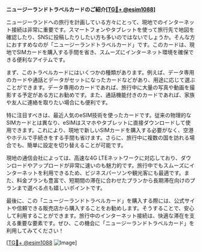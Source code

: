 **ニュージーランドトラベルカードのご紹介[[TG💪+ @esim1088](https://t.me/s/esim1088)]**

ニュージーランドへの旅行を計画している方々にとって、現地でのインターネット接続は非常に重要です。スマートフォンやタブレットを使って旅行先で地図を確認したり、SNSに投稿したりしたい方も多いのではないでしょうか。そんな方におすすめなのが「ニュージーランドトラベルカード」です。このカードは、現地でSIMカードを購入する手間を省き、スムーズにインターネット環境を確保できる便利なアイテムです。

まず、このトラベルカードにはいくつかの種類があります。例えば、データ専用のカードや通話とデータがセットになったカードなどがあり、用途に応じて選ぶことができます。データ専用のカードであれば、旅行中に大量の写真や動画を撮影する予定がある方にお勧めです。また、通話機能付きのカードであれば、家族や友人に連絡を取りたい場合にも便利です。

特に注目すべきは、最近人気のeSIM技術を使ったカードです。従来の物理的なSIMカードとは異なり、eSIMはスマホやタブレットに直接ダウンロードして使用できます。これにより、現地で新しいSIMカードを購入する必要がなく、空港やホテルで手続きをする手間も省けます。さらに、旅行中に複数の国を訪れる場合でも、簡単に設定を切り替えることが可能です。

現地の通信会社によっては、高速な4G LTEネットワークに対応しており、ダウンロードやアップロードが非常に速いのも魅力的です。旅行中でもスムーズにインターネットを利用できるため、ビジネスパーソンや観光客にも最適です。また、料金プランも豊富で、短期間の滞在に合わせたプランから長期滞在向けのプランまで選べる点も嬉しいポイントです。

最後に、この「ニュージーランドトラベルカード」を購入する際には、公式サイトや信頼できる販売店から購入することをお勧めします。そうすることで、安心して利用することができます。旅行中のインターネット接続は、快適な滞在を支える重要な要素です。ぜひ、この機会に「ニュージーランドトラベルカード」を利用してみてください！

[[TG💪+ @esim1088](https://t.me/s/esim1088) ![Image](https://i.postimg.cc/Y0z9fWf4/image.png)]